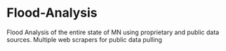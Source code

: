 # Flood-Analysis
Flood Analysis of the entire state of MN using proprietary and public data sources. Multiple web scrapers for public data pulling  
